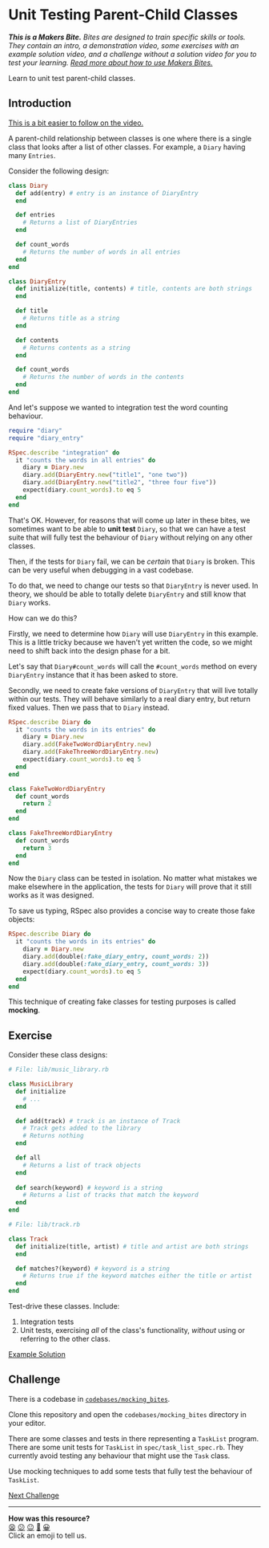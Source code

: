 # Unit Testing Parent-Child Classes

_**This is a Makers Bite.** Bites are designed to train specific skills or
tools. They contain an intro, a demonstration video, some exercises with an
example solution video, and a challenge without a solution video for you to test
your learning. [Read more about how to use Makers
Bites.](https://github.com/makersacademy/course/blob/main/labels/bites.md)_

Learn to unit test parent-child classes.

## Introduction

[This is a bit easier to follow on the video.](https://www.youtube.com/watch?v=znbct4MAp9A&t=0s)

A parent-child relationship between classes is one where there is a single class
that looks after a list of other classes. For example, a `Diary` having many
`Entries`.

Consider the following design:

```ruby
class Diary
  def add(entry) # entry is an instance of DiaryEntry
  end

  def entries
    # Returns a list of DiaryEntries
  end

  def count_words
    # Returns the number of words in all entries
  end
end

class DiaryEntry
  def initialize(title, contents) # title, contents are both strings
  end

  def title
    # Returns title as a string
  end

  def contents
    # Returns contents as a string
  end

  def count_words
    # Returns the number of words in the contents
  end
end
```

And let's suppose we wanted to integration test the word counting behaviour.

```ruby
require "diary"
require "diary_entry"

RSpec.describe "integration" do
  it "counts the words in all entries" do
    diary = Diary.new
    diary.add(DiaryEntry.new("title1", "one two"))
    diary.add(DiaryEntry.new("title2", "three four five"))
    expect(diary.count_words).to eq 5
  end
end
```

That's OK. However, for reasons that will come up later in these bites, we
sometimes want to be able to **unit test** `Diary`, so that we can have a test
suite that will fully test the behaviour of `Diary` without relying on any other
classes. 

Then, if the tests for `Diary` fail, we can be _certain_ that `Diary` is broken.
This can be very useful when debugging in a vast codebase.

To do that, we need to change our tests so that `DiaryEntry` is never used. In
theory, we should be able to totally delete `DiaryEntry` and still know that
`Diary` works.

How can we do this?

Firstly, we need to determine how `Diary` will use `DiaryEntry` in this example.
This is a little tricky because we haven't yet written the code, so we might
need to shift back into the design phase for a bit.

Let's say that `Diary#count_words` will call the `#count_words` method on every
`DiaryEntry` instance that it has been asked to store.

Secondly, we need to create fake versions of `DiaryEntry` that will live totally
within our tests. They will behave similarly to a real diary entry, but return
fixed values. Then we pass that to `Diary` instead.

```ruby
RSpec.describe Diary do
  it "counts the words in its entries" do
    diary = Diary.new
    diary.add(FakeTwoWordDiaryEntry.new)
    diary.add(FakeThreeWordDiaryEntry.new)
    expect(diary.count_words).to eq 5
  end
end

class FakeTwoWordDiaryEntry
  def count_words
    return 2
  end
end

class FakeThreeWordDiaryEntry
  def count_words
    return 3
  end
end
```

Now the `Diary` class can be tested in isolation. No matter what mistakes we
make elsewhere in the application, the tests for `Diary` will prove that it
still works as it was designed.

To save us typing, RSpec also provides a concise way to create those fake
objects:

```ruby
RSpec.describe Diary do
  it "counts the words in its entries" do
    diary = Diary.new
    diary.add(double(:fake_diary_entry, count_words: 2))
    diary.add(double(:fake_diary_entry, count_words: 3))
    expect(diary.count_words).to eq 5
  end
end
```

This technique of creating fake classes for testing purposes is called
**mocking**.

## Exercise

Consider these class designs:

```ruby
# File: lib/music_library.rb

class MusicLibrary
  def initialize
    # ...
  end

  def add(track) # track is an instance of Track
    # Track gets added to the library
    # Returns nothing
  end

  def all
    # Returns a list of track objects
  end
  
  def search(keyword) # keyword is a string
    # Returns a list of tracks that match the keyword
  end
end
```

```ruby
# File: lib/track.rb

class Track
  def initialize(title, artist) # title and artist are both strings
  end

  def matches?(keyword) # keyword is a string
    # Returns true if the keyword matches either the title or artist
  end
end
```

Test-drive these classes. Include:

1. Integration tests
2. Unit tests, exercising _all_ of the class's functionality, _without_ using or
   referring to the other class.

[Example Solution](https://www.youtube.com/watch?v=znbct4MAp9A&t=1845s)

## Challenge

There is a codebase in
[`codebases/mocking_bites`](../codebases/mocking_bites).

Clone this repository and open the `codebases/mocking_bites`
directory in your editor.

There are some classes and tests in there representing a `TaskList` program.
There are some unit tests for `TaskList` in `spec/task_list_spec.rb`. They
currently avoid testing any behaviour that might use the `Task` class.

Use mocking techniques to add some tests that fully test the behaviour of
`TaskList`.


[Next Challenge](02_crafting_doubles_bite.md)

<!-- BEGIN GENERATED SECTION DO NOT EDIT -->

---

**How was this resource?**  
[😫](https://airtable.com/shrUJ3t7KLMqVRFKR?prefill_Repository=makersacademy/golden-square&prefill_File=mocking_bites/01_unit_testing_parent_child_classes_bite.md&prefill_Sentiment=😫) [😕](https://airtable.com/shrUJ3t7KLMqVRFKR?prefill_Repository=makersacademy/golden-square&prefill_File=mocking_bites/01_unit_testing_parent_child_classes_bite.md&prefill_Sentiment=😕) [😐](https://airtable.com/shrUJ3t7KLMqVRFKR?prefill_Repository=makersacademy/golden-square&prefill_File=mocking_bites/01_unit_testing_parent_child_classes_bite.md&prefill_Sentiment=😐) [🙂](https://airtable.com/shrUJ3t7KLMqVRFKR?prefill_Repository=makersacademy/golden-square&prefill_File=mocking_bites/01_unit_testing_parent_child_classes_bite.md&prefill_Sentiment=🙂) [😀](https://airtable.com/shrUJ3t7KLMqVRFKR?prefill_Repository=makersacademy/golden-square&prefill_File=mocking_bites/01_unit_testing_parent_child_classes_bite.md&prefill_Sentiment=😀)  
Click an emoji to tell us.

<!-- END GENERATED SECTION DO NOT EDIT -->

